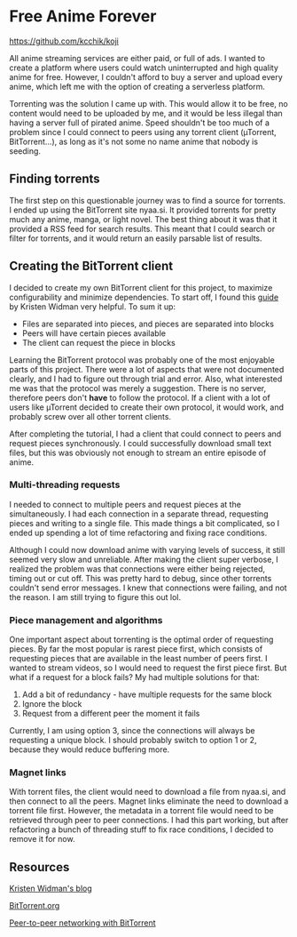 # Free Anime Forever
https://github.com/kcchik/koji

All anime streaming services are either paid, or full of ads. I wanted to create a platform where users could watch uninterrupted and high quality anime for free. However, I couldn't afford to buy a server and upload every anime, which left me with the option of creating a serverless platform.

Torrenting was the solution I came up with. This would allow it to be free, no content would need to be uploaded by me, and it would be less illegal than having a server full of pirated anime. Speed shouldn't be too much of a problem since I could connect to peers using any torrent client (µTorrent, BitTorrent...), as long as it's not some no name anime that nobody is seeding.

## Finding torrents
The first step on this questionable journey was to find a source for torrents. I ended up using the BitTorrent site nyaa.si. It provided torrents for pretty much any anime, manga, or light novel. The best thing about it was that it provided a RSS feed for search results. This meant that I could search or filter for torrents, and it would return an easily parsable list of results.

## Creating the BitTorrent client
I decided to create my own BitTorrent client for this project, to maximize configurability and minimize dependencies. To start off, I found this [guide](http://www.kristenwidman.com/blog/33/how-to-write-a-bittorrent-client-part-1/) by Kristen Widman very helpful. To sum it up:
- Files are separated into pieces, and pieces are separated into blocks
- Peers will have certain pieces available
- The client can request the piece in blocks

Learning the BitTorrent protocol was probably one of the most enjoyable parts of this project. There were a lot of aspects that were not documented clearly, and I had to figure out through trial and error. Also, what interested me was that the protocol was merely a suggestion. There is no server, therefore peers don't __have__ to follow the protocol. If a client with a lot of users like µTorrent decided to create their own protocol, it would work, and probably screw over all other torrent clients.

After completing the tutorial, I had a client that could connect to peers and request pieces synchronously. I could successfully download small text files, but this was obviously not enough to stream an entire episode of anime.

### Multi-threading requests
I needed to connect to multiple peers and request pieces at the simultaneously. I had each connection in a separate thread, requesting pieces and writing to a single file. This made things a bit complicated, so I ended up spending a lot of time refactoring and fixing race conditions.

Although I could now download anime with varying levels of success, it still seemed very slow and unreliable. After making the client super verbose, I realized the problem was that connections were either being rejected, timing out or cut off. This was pretty hard to debug, since other torrents couldn't send error messages. I knew that connections were failing, and not the reason. I am still trying to figure this out lol.

### Piece management and algorithms
One important aspect about torrenting is the optimal order of requesting pieces. By far the most popular is rarest piece first, which consists of requesting pieces that are available in the least number of peers first. I wanted to stream videos, so I would need to request the first piece first. But what if a request for a block fails? My had multiple solutions for that:
1. Add a bit of redundancy - have multiple requests for the same block
1. Ignore the block
1. Request from a different peer the moment it fails

Currently, I am using option 3, since the connections will always be requesting a unique block. I should probably switch to option 1 or 2, because they would reduce buffering more.

### Magnet links
With torrent files, the client would need to download a file from nyaa.si, and then connect to all the peers. Magnet links eliminate the need to download a torrent file first. However, the metadata in a torrent file would need to be retrieved through peer to peer connections. I had this part working, but after refactoring a bunch of threading stuff to fix race conditions, I decided to remove it for now.

## Resources
[Kristen Widman's blog](http://www.kristenwidman.com/blog/33/how-to-write-a-bittorrent-client-part-1/)

[BitTorrent.org](http://www.bittorrent.org/beps/bep_0000.html)

[Peer-to-peer networking with BitTorrent](http://web.cs.ucla.edu/classes/cs217/05BitTorrent.pdf)
